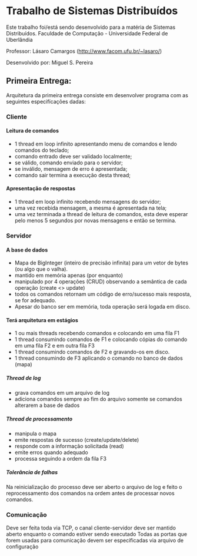 # Trabalho de Sistemas Distribuídos

Este trabalho foi/está sendo desenvolvido para a matéria de Sistemas Distribuídos.
Faculdade de Computação - Universidade Federal de Uberlândia

Professor: Lásaro Camargos (http://www.facom.ufu.br/~lasaro/)

Desenvolvido por: Miguel S. Pereira

## Primeira Entrega:

Arquitetura da primeira entrega consiste em desenvolver programa com as seguintes especifícações dadas:

### Cliente

#### Leitura de comandos
- 1 thread em loop infinito apresentando menu de comandos e lendo comandos do teclado;
- comando entrado deve ser validado localmente;
- se válido, comando enviado para o servidor;
- se inválido, mensagem de erro é apresentada;
- comando sair termina a execução desta thread;

#### Apresentação de respostas
- 1 thread em loop infinito recebendo mensagens do servidor;
- uma vez recebida mensagem, a mesma é apresentada na tela;
- uma vez terminada a thread de leitura de comandos, esta deve esperar pelo menos 5 segundos por novas mensagens e então se termina.

### Servidor

#### A  base de dados
- Mapa de BigInteger (inteiro de precisão infinita) para um vetor de bytes (ou algo que o valha).
- mantido em memória apenas (por enquanto)
- manipulado por 4 operações (CRUD) observando a semântica de cada operação (create <> update)
- todos os comandos retornam um código de erro/sucesso mais resposta, se for adequado.
- Apesar do banco ser em memória, toda operação será logada em disco.

#### Terá arquitetura em estágios
- 1 ou mais threads recebendo comandos e colocando em uma fila F1
- 1 thread consumindo comandos de F1 e colocando cópias do comando em uma fila F2 e em outra fila F3
- 1 thread consumindo comandos de F2 e gravando-os em disco.
- 1 thread consumindo de F3 aplicando o comando no banco de dados (mapa)

##### Thread de log
- grava comandos em um arquivo de log
- adiciona comandos sempre ao fim do arquivo somente se comandos alterarem a base de dados

##### Thread de processamento
- manipula o mapa
- emite respostas de sucesso (create/update/delete)
- responde com a informação solicitada (read)
- emite erros quando adequado
- processa seguindo a ordem da fila F3

##### Tolerância de falhas
Na reinicialização do processo deve ser aberto o arquivo de log e feito o reprocessamento dos comandos na ordem antes de processar novos comandos.

### Comunicação
Deve ser feita toda via TCP, o canal cliente-servidor deve ser mantido aberto enquanto o comando estiver sendo executado
Todas as portas que forem usadas para comunicação devem ser especificadas via arquivo de configuração